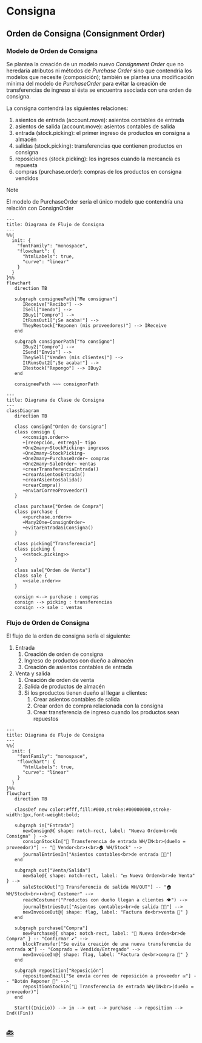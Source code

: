 # Consigna

## Orden de Consigna (Consignment Order)

### Modelo de Orden de Consigna

Se plantea la creación de un modelo nuevo _Consignment Order_ que no heredaría atributos ni métodos de _Purchase Order_ sino que contendría los modelos que necesite (composición); también se plantea una modificación mínima del modelo de _PurchaseOrder_ para evitar la creación de transferencias de ingreso si ésta se encuentra asociada con una orden de consigna.

La consigna contendrá las siguientes relaciones:

1. asientos de entrada (account.move): asientos contables de entrada
1. asientos de salida (account.move): asientos contables de salida
1. entrada (stock.picking): el primer ingreso de productos en consigna a almacén
1. salidas (stock.picking): transferencias que contienen productos en consigna
1. reposiciones (stock.picking): los ingresos cuando la mercancía es repuesta
1. compras (purchase.order): compras de los productos en consigna vendidos

> [!NOTE]
> El modelo de PurchaseOrder sería el único modelo que contendría una relación con ConsignOrder

```mermaid
---
title: Diagrama de Flujo de Consigna
---
%%{
  init: {
    "fontFamily": "monospace",
    "flowchart": {
      "htmlLabels": true,
      "curve": "linear"
    }
  }
}%%
flowchart
   direction TB

   subgraph consigneePath["Me consignan"]
      IReceive["Recibo"] -->
      ISell["Vendo"] -->
      IBuy1["Compro"] -->
      ItRunsOut1["¡Se acaba!"] -->
      TheyRestock["Reponen (mis proveedores)"] --> IReceive
   end

   subgraph consignorPath["Yo consigno"]
      IBuy2["Compro"] -->
      ISend["Envío"] -->
      TheySell["Venden (mis clientes)"] -->
      ItRunsOut2["¡Se acaba!"] -->
      IRestock["Repongo"] --> IBuy2
   end

   consigneePath ~~~ consignorPath
```

```mermaid
---
title: Diagrama de Clase de Consigna
---
classDiagram
   direction TB

   class consign["Orden de Consigna"]
   class consign {
      <<consign.order>>
      +[recepción, entrega]~ tipo
      +One2many~StockPicking~ ingresos
      +One2many~StockPicking~ 
      +One2many~PurchaseOrder~ compras
      +One2many~SaleOrder~ ventas
      +crearTransferenciaEntrada()
      +crearAsientosEntrada()
      +crearAsientosSalida()
      +crearCompra()
      +enviarCorreoProveedor()
   }

   class purchase["Orden de Compra"]
   class purchase {
      <<purchase.order>>
      +Many2One~ConsignOrder~
      +evitarEntradaSiConsigna()
   }

   class picking["Transferencia"]
   class picking {
      <<stock.picking>>
   }

   class sale["Orden de Venta"]
   class sale {
      <<sale.order>>
   }

   consign <--> purchase : compras
   consign --> picking : transferencias
   consign --> sale : ventas
```

### Flujo de Orden de Consigna

El flujo de la orden de consigna sería el siguiente:

1. Entrada
   1. Creación de orden de consigna
   1. Ingreso de productos con dueño a almacén
   1. Creación de asientos contables de entrada
1. Venta y salida
   1. Creación de orden de venta
   1. Salida de productos de almacén
   1. Si los productos tienen dueño al llegar a clientes:
      1. Crear asientos contables de salida
      1. Crear orden de compra relacionada con la consigna
      1. Crear transferencia de ingreso cuando los productos sean repuestos

```mermaid
---
title: Diagrama de Flujo de Consigna
---
%%{
  init: {
    "fontFamily": "monospace",
    "flowchart": {
      "htmlLabels": true,
      "curve": "linear"
    }
  }
}%%
flowchart
   direction TB

   classDef new color:#fff,fill:#000,stroke:#00000000,stroke-width:1px,font-weight:bold;

   subgraph in["Entrada"]
      newConsign@{ shape: notch-rect, label: "Nueva Orden<br>de Consigna" } -->
      consignStockIn["🚚 Transferencia de entrada WH/IN<br>(dueño = proveedor)"] -- "🏢 Vendor<br>⬇️<br>🏠 WH/Stock" -->
      journalEntriesIn["Asientos contables<br>de entrada 📙➕"]
   end

   subgraph out["Venta/Salida"]
      newSale@{ shape: notch-rect, label: "💵 Nueva Orden<br>de Venta" } -->
      saleStockOut["🚚 Transferencia de salida WH/OUT"] -- "🏠 WH/Stock<br>⬇️<br>👤 Customer" -->
      reachCostumer("Productos con dueño llegan a clientes 👁️") -->
      journalEntriesOut["Asientos contables<br>de salida 📙➖"] -->
      newInvoiceOut@{ shape: flag, label: "Factura de<br>venta 🧾" }
   end
   
   subgraph purchase["Compra"]
      newPurchase@{ shape: notch-rect, label: "🛒 Nueva Orden<br>de Compra" } -- "Confirmar ✔️" -->
      blockTransfer["Se evita creación de una nueva transferencia de entrada ❌"] -- "Comprado = Vendido/Entregado" -->
      newInvoiceIn@{ shape: flag, label: "Factura de<br>compra 🧾" }
   end

   subgraph reposition["Reposición"]
      repositionEmail["Se envía correo de reposición a proveedor ✉️"] -- "Botón Reponer 🔄" -->
      repositionStockIn["🚚 Transferencia de entrada WH/IN<br>(dueño = proveedor)"]
   end

   Start((Inicio)) --> in --> out --> purchase --> reposition --> End((Fin))
```

## [:back:](README.md)
